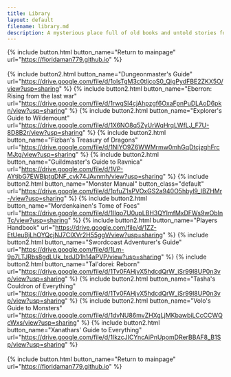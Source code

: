 ```yaml
---
title: Library
layout: default
filename: library.md
description: A mysterious place full of old books and untold stories for you to discover
---
```


{% include button.html button_name="Return to mainpage" url="https://floridaman779.github.io" %}
<br>
<br>
{% include button2.html button_name="Dungeonmaster's Guide" url="https://drive.google.com/file/d/1olsTgM3c0tljcoS0_QigPydFBE2ZKX5O/view?usp=sharing" %}
{% include button2.html button_name="Eberron: Rising from the last war" url="https://drive.google.com/file/d/1rwgSl4cjAhpzgf6OxaFpnPuDLAoD6pkn/view?usp=sharing" %}
{% include button2.html button_name="Explorer's Guide to Wildemount" url="https://drive.google.com/file/d/1X6NO8q5ZyUrWqHrqLWfLJ_F7U-8D8B2r/view?usp=sharing" %}
{% include button2.html button_name="Fizban's Treasury of Dragons" url="https://drive.google.com/file/d/1NlYO9Z6WWMrmw0mhGqDtcjzghFrcMJtg/view?usp=sharing" %}
{% include button2.html button_name="Guildmaster's Guide to Ravnica" url="https://drive.google.com/file/d/1VP-AYtibG7EWBlptgDNF_cvk74JAvnmh/view?usp=sharing" %}
{% include button2.html button_name="Monster Manual" button_class="default" url="https://drive.google.com/file/d/1pfuZ1sPVOxGS2a940O5hbyl9_IBZHMr-/view?usp=sharing" %}
{% include button2.html button_name="Mordenkainen's Tome of Foes" url="https://drive.google.com/file/d/1IIqo7U0upLBH3QYImfMxDFWs9wObInTc/view?usp=sharing" %}
{% include button2.html button_name="Players Handbook" url="https://drive.google.com/file/d/1ZZ-EtUeuBjLhOYQcjNJ7CIXVr2H55ggV/view?usp=sharing" %}
{% include button2.html button_name="Swordcoast Adventurer's Guide" url="https://drive.google.com/file/d/1Lm-9p7LTJRbs8gdLUk_IxdJD1h14aPVP/view?usp=sharing" %}
{% include button2.html button_name="Tal'dorei: Reborn" url="https://drive.google.com/file/d/1Tv0FAHjvX5hdcdQrW_iSr99l8UP0n3vp/view?usp=sharing" %}
{% include button2.html button_name="Tasha's Couldron of Everything" url="https://drive.google.com/file/d/1Tv0FAHjvX5hdcdQrW_iSr99l8UP0n3vp/view?usp=sharing" %}
{% include button2.html button_name="Volo's Guide to Monsters" url="https://drive.google.com/file/d/1dvNU86mvZHXgLjMKbawbiLCcCCWQcWxs/view?usp=sharing" %}
{% include button2.html button_name="Xanathars' Guide to Everything" url="https://drive.google.com/file/d/1IkzcJICYncAiPnUpomDRerBBAF8_B1Sp/view?usp=sharing" %}
<br>
<br>
{% include button.html button_name="Return to mainpage" url="https://floridaman779.github.io" %}
